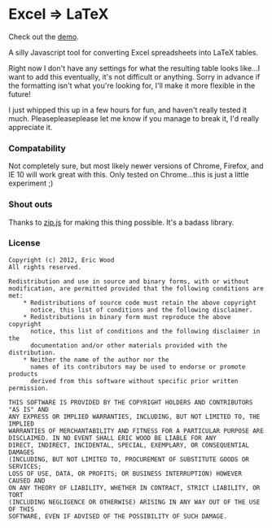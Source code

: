 # Excel => LaTeX

Check out the [demo](http://ericwood.org/excel2latex/).

A silly Javascript tool for converting Excel spreadsheets into LaTeX tables.

Right now I don't have any settings for what the resulting table looks like...I want to add this eventually, it's not difficult or anything. Sorry in advance if the formatting isn't what you're looking for, I'll make it more flexible in the future!

I just whipped this up in a few hours for fun, and haven't really tested it much. Pleasepleaseplease let me know if you manage to break it, I'd really appreciate it.

### Compatability

Not completely sure, but most likely newer versions of Chrome, Firefox, and IE 10 will work great with this. Only tested on Chrome...this is just a little experiment ;)

### Shout outs

Thanks to [zip.js](http://gildas-lormeau.github.com/zip.js/) for making this thing possible. It's a badass library.

### License

```
Copyright (c) 2012, Eric Wood
All rights reserved.

Redistribution and use in source and binary forms, with or without
modification, are permitted provided that the following conditions are met:
    * Redistributions of source code must retain the above copyright
      notice, this list of conditions and the following disclaimer.
    * Redistributions in binary form must reproduce the above copyright
      notice, this list of conditions and the following disclaimer in the
      documentation and/or other materials provided with the distribution.
    * Neither the name of the author nor the
      names of its contributors may be used to endorse or promote products
      derived from this software without specific prior written permission.

THIS SOFTWARE IS PROVIDED BY THE COPYRIGHT HOLDERS AND CONTRIBUTORS "AS IS" AND
ANY EXPRESS OR IMPLIED WARRANTIES, INCLUDING, BUT NOT LIMITED TO, THE IMPLIED
WARRANTIES OF MERCHANTABILITY AND FITNESS FOR A PARTICULAR PURPOSE ARE
DISCLAIMED. IN NO EVENT SHALL ERIC WOOD BE LIABLE FOR ANY
DIRECT, INDIRECT, INCIDENTAL, SPECIAL, EXEMPLARY, OR CONSEQUENTIAL DAMAGES
(INCLUDING, BUT NOT LIMITED TO, PROCUREMENT OF SUBSTITUTE GOODS OR SERVICES;
LOSS OF USE, DATA, OR PROFITS; OR BUSINESS INTERRUPTION) HOWEVER CAUSED AND
ON ANY THEORY OF LIABILITY, WHETHER IN CONTRACT, STRICT LIABILITY, OR TORT
(INCLUDING NEGLIGENCE OR OTHERWISE) ARISING IN ANY WAY OUT OF THE USE OF THIS
SOFTWARE, EVEN IF ADVISED OF THE POSSIBILITY OF SUCH DAMAGE.
```
